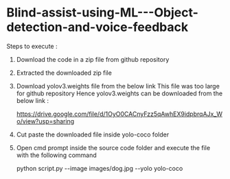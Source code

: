 # Blind-assist-using-ML---Object-detection-and-voice-feedback

Steps to execute :
1. Download the code in a zip file from github repository
2. Extracted the downloaded zip file
3. Download yolov3.weights file from the below link
   This file was too large for github repository
   Hence yolov3.weights can be downloaded from the below link :
   
   https://drive.google.com/file/d/1OyO0CACnyFzz5qAwhEX9idpbrqAJx_Wo/view?usp=sharing
   
4. Cut paste the downloaded file inside yolo-coco folder 
5. Open cmd prompt inside the source code folder and execute the file with the following command

   python script.py --image images/dog.jpg --yolo yolo-coco
